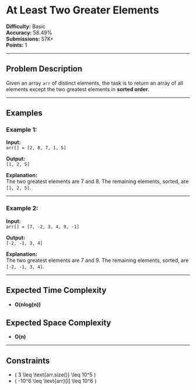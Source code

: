 # At Least Two Greater Elements

**Difficulty:** Basic  
**Accuracy:** 58.49%  
**Submissions:** 57K+  
**Points:** 1  

---

## Problem Description  
Given an array `arr` of distinct elements, the task is to return an array of all elements except the two greatest elements in **sorted order**.

---

## Examples  

### Example 1:  
**Input:**  
`arr[] = [2, 8, 7, 1, 5]`  

**Output:**  
`[1, 2, 5]`  

**Explanation:**  
The two greatest elements are 7 and 8. The remaining elements, sorted, are `[1, 2, 5]`.  

---

### Example 2:  
**Input:**  
`arr[] = [7, -2, 3, 4, 9, -1]`  

**Output:**  
`[-2, -1, 3, 4]`  

**Explanation:**  
The two greatest elements are 7 and 9. The remaining elements, sorted, are `[-2, -1, 3, 4]`.  

---

## Expected Time Complexity  
- **O(nlog(n))**  

## Expected Space Complexity  
- **O(n)**  

---

## Constraints  
- \( 3 \leq \text{arr.size()} \leq 10^5 \)  
- \( -10^6 \leq \text{arr}[i] \leq 10^6 \)  
